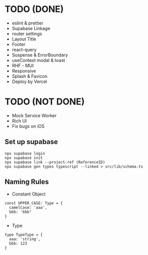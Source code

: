 # TODO (DONE)

- eslint & prettier
- Supabase Linkage
- router settings
- Layout Title
- Footer
- react-query
- Suspense & ErrorBoundary
- useContext modal & toast
- RHF - MUI
- Responsive
- Splash & Favicon
- Deploy by Vercel

# TODO (NOT DONE)

- Mock Service Worker
- Rich UI
- Fix bugs on iOS

## Set up supabase

```
npx supabase login
npx supabase init
npx supabase link --project-ref (ReferenceID)
npx supabase gen types typescript --linked > src/lib/schema.ts
```

## Naming Rules

- Constant Object

```
const UPPER_CASE: Type = {
  camelCase: 'aaa',
  bbb: 'bbb"
}
```

- Type

```
type TypeType = {
  aaa: 'string',
  bbb: 123
}
```
